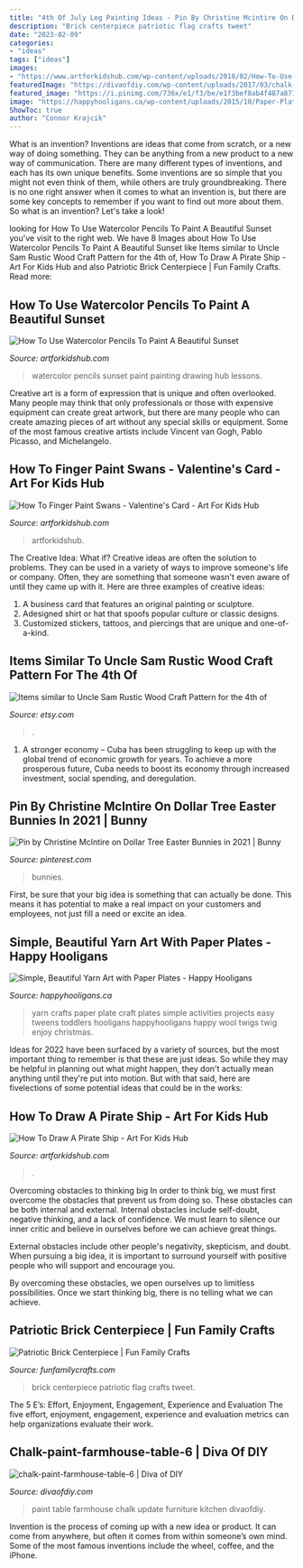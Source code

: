 ```yaml
---
title: "4th Of July Leg Painting Ideas - Pin By Christine Mcintire On Dollar Tree Easter Bunnies In 2021"
description: "Brick centerpiece patriotic flag crafts tweet"
date: "2023-02-09"
categories:
- "ideas"
tags: ["ideas"]
images:
- "https://www.artforkidshub.com/wp-content/uploads/2018/02/How-To-Use-Watercolor-Pencils-To-Paint-A-Sunset-feature.jpg"
featuredImage: "https://divaofdiy.com/wp-content/uploads/2017/03/chalk-paint-farmhouse-table-6.jpg"
featured_image: "https://i.pinimg.com/736x/e1/f3/be/e1f3bef8ab4f487a8714724e4e640485.jpg"
image: "https://happyhooligans.ca/wp-content/uploads/2015/10/Paper-Plate-Yarn-Art-Happy-Hooligans-.jpg"
ShowToc: true
author: "Connor Krajcik"
---
```



What is an invention?
Inventions are ideas that come from scratch, or a new way of doing something. They can be anything from a new product to a new way of communication. There are many different types of inventions, and each has its own unique benefits. Some inventions are so simple that you might not even think of them, while others are truly groundbreaking. There is no one right answer when it comes to what an invention is, but there are some key concepts to remember if you want to find out more about them. So what is an invention? Let's take a look!

	

		
looking for How To Use Watercolor Pencils To Paint A Beautiful Sunset you've visit to the right web. We have 8 Images about How To Use Watercolor Pencils To Paint A Beautiful Sunset like Items similar to Uncle Sam Rustic Wood Craft Pattern for the 4th of, How To Draw A Pirate Ship - Art For Kids Hub and also Patriotic Brick Centerpiece | Fun Family Crafts. Read more:
		
    
## How To Use Watercolor Pencils To Paint A Beautiful Sunset

<img loading=lazy src="https://www.artforkidshub.com/wp-content/uploads/2018/02/How-To-Use-Watercolor-Pencils-To-Paint-A-Sunset-feature.jpg" onerror="this.onerror=null;this.src='https://tse1.mm.bing.net/th?id=OIP.pIgHdCPiePyr5g6dq3qYZAHaEK&amp;pid=15.1';" alt="How To Use Watercolor Pencils To Paint A Beautiful Sunset">

_Source: artforkidshub.com_

>watercolor pencils sunset paint painting drawing hub lessons. 

	

Creative art is a form of expression that is unique and often overlooked. Many people may think that only professionals or those with expensive equipment can create great artwork, but there are many people who can create amazing pieces of art without any special skills or equipment. Some of the most famous creative artists include Vincent van Gogh, Pablo Picasso, and Michelangelo.

    
## How To Finger Paint Swans - Valentine&#039;s Card - Art For Kids Hub

<img loading=lazy src="https://www.artforkidshub.com/wp-content/uploads/2015/01/paint-swan-feature.jpg" onerror="this.onerror=null;this.src='https://tse4.mm.bing.net/th?id=OIP.hI4ym1gPbAjWSXpgvUTq_gHaEJ&amp;pid=15.1';" alt="How To Finger Paint Swans - Valentine&#039;s Card - Art For Kids Hub">

_Source: artforkidshub.com_

>artforkidshub. 

	

The Creative Idea: What if?
Creative ideas are often the solution to problems. They can be used in a variety of ways to improve someone's life or company. Often, they are something that someone wasn't even aware of until they came up with it. Here are three examples of creative ideas: 
1. A business card that features an original painting or sculpture. 
2. Adesigned shirt or hat that spoofs popular culture or classic designs. 
3. Customized stickers, tattoos, and piercings that are unique and one-of-a-kind.

    
## Items Similar To Uncle Sam Rustic Wood Craft Pattern For The 4th Of

<img loading=lazy src="https://img1.etsystatic.com/009/0/7506325/il_570xN.431860353_swsp.jpg" onerror="this.onerror=null;this.src='https://tse1.mm.bing.net/th?id=OIP.6uI1m9tXoOvCATE0DwU1hwHaJ_&amp;pid=15.1';" alt="Items similar to Uncle Sam Rustic Wood Craft Pattern for the 4th of">

_Source: etsy.com_

>. 

	

1. A stronger economy – Cuba has been struggling to keep up with the global trend of economic growth for years. To achieve a more prosperous future, Cuba needs to boost its economy through increased investment, social spending, and deregulation.

    
## Pin By Christine McIntire On Dollar Tree Easter Bunnies In 2021 | Bunny

<img loading=lazy src="https://i.pinimg.com/736x/e1/f3/be/e1f3bef8ab4f487a8714724e4e640485.jpg" onerror="this.onerror=null;this.src='https://tse3.mm.bing.net/th?id=OIP.Ws3A_SkKX4BuMorssbk-xQHaQB&amp;pid=15.1';" alt="Pin by Christine McIntire on Dollar Tree Easter Bunnies in 2021 | Bunny">

_Source: pinterest.com_

>bunnies. 

	

First, be sure that your big idea is something that can actually be done. This means it has potential to make a real impact on your customers and employees, not just fill a need or excite an idea.

    
## Simple, Beautiful Yarn Art With Paper Plates - Happy Hooligans

<img loading=lazy src="https://happyhooligans.ca/wp-content/uploads/2015/10/Paper-Plate-Yarn-Art-Happy-Hooligans-.jpg" onerror="this.onerror=null;this.src='https://tse3.mm.bing.net/th?id=OIP.EEoQCtcLq4XeXOihs9j1sgAAAA&amp;pid=15.1';" alt="Simple, Beautiful Yarn Art with Paper Plates - Happy Hooligans">

_Source: happyhooligans.ca_

>yarn crafts paper plate craft plates simple activities projects easy tweens toddlers hooligans happyhooligans happy wool twigs twig enjoy christmas. 

	

Ideas for 2022 have been surfaced by a variety of sources, but the most important thing to remember is that these are just ideas. So while they may be helpful in planning out what might happen, they don't actually mean anything until they're put into motion. But with that said, here are fivelections of some potential ideas that could be in the works: 

    
## How To Draw A Pirate Ship - Art For Kids Hub

<img loading=lazy src="https://www.artforkidshub.com/wp-content/uploads/2015/04/pirate-ship-feature.jpg" onerror="this.onerror=null;this.src='https://tse4.mm.bing.net/th?id=OIP.yc62DUNHsI7EQGLm_-eazQHaEK&amp;pid=15.1';" alt="How To Draw A Pirate Ship - Art For Kids Hub">

_Source: artforkidshub.com_

>. 

	

Overcoming obstacles to thinking big
In order to think big, we must first overcome the obstacles that prevent us from doing so. These obstacles can be both internal and external.
Internal obstacles include self-doubt, negative thinking, and a lack of confidence. We must learn to silence our inner critic and believe in ourselves before we can achieve great things.

External obstacles include other people's negativity, skepticism, and doubt. When pursuing a big idea, it is important to surround yourself with positive people who will support and encourage you.

By overcoming these obstacles, we open ourselves up to limitless possibilities. Once we start thinking big, there is no telling what we can achieve.

    
## Patriotic Brick Centerpiece | Fun Family Crafts

<img loading=lazy src="https://funfamilycrafts.com/wp-content/uploads/2013/06/brick-flag-hero.jpg" onerror="this.onerror=null;this.src='https://tse3.mm.bing.net/th?id=OIP.5OcCq3cA2tuPYAhjsOPvMAHaLK&amp;pid=15.1';" alt="Patriotic Brick Centerpiece | Fun Family Crafts">

_Source: funfamilycrafts.com_

>brick centerpiece patriotic flag crafts tweet. 

	

The 5 E’s: Effort, Enjoyment, Engagement, Experience and Evaluation
The five effort, enjoyment, engagement, experience and evaluation metrics can help organizations evaluate their work.

    
## Chalk-paint-farmhouse-table-6 | Diva Of DIY

<img loading=lazy src="https://divaofdiy.com/wp-content/uploads/2017/03/chalk-paint-farmhouse-table-6.jpg" onerror="this.onerror=null;this.src='https://tse3.mm.bing.net/th?id=OIP.a-q-YQlcm5WhztJPEy2Z5wHaKG&amp;pid=15.1';" alt="chalk-paint-farmhouse-table-6 | Diva of DIY">

_Source: divaofdiy.com_

>paint table farmhouse chalk update furniture kitchen divaofdiy. 

	

Invention is the process of coming up with a new idea or product. It can come from anywhere, but often it comes from within someone’s own mind. Some of the most famous inventions include the wheel, coffee, and the iPhone.

